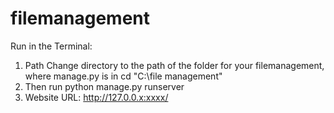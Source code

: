 # filemanagement

Run in the Terminal:
1. Path
Change directory to the path of the folder for your filemanagement, where manage.py is in
cd "C:\file management\"
2. Then run
python manage.py runserver
3. Website URL: 
http://127.0.0.x:xxxx/
